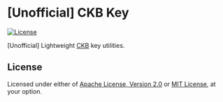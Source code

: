 # [Unofficial] CKB Key

[![License]](#license)

[Unofficial] Lightweight [CKB] key utilities.

[License]: https://img.shields.io/badge/License-Apache--2.0%20OR%20MIT-blue.svg

## License

Licensed under either of [Apache License, Version 2.0] or [MIT License], at
your option.

[Apache License, Version 2.0]: LICENSE-APACHE
[MIT License]: LICENSE-MIT

[CKB]: https://github.com/nervosnetwork/ckb
